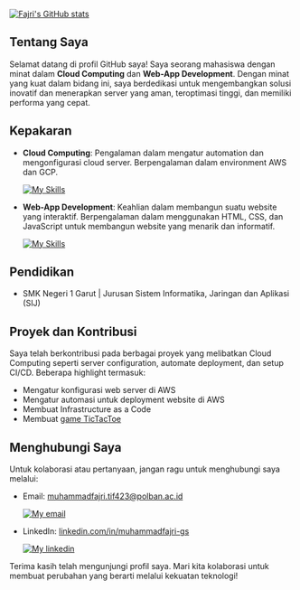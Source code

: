[![Fajri's GitHub stats](https://github-readme-stats.vercel.app/api?username=muhammadfajri-tif&show_icons=true&theme=synthwave)](https://github.com/muhammadfajri-tif)

## Tentang Saya

Selamat datang di profil GitHub saya! Saya seorang mahasiswa dengan minat dalam **Cloud Computing** dan **Web-App Development**. Dengan minat yang kuat dalam bidang ini, saya berdedikasi untuk mengembangkan solusi inovatif dan menerapkan server yang aman, teroptimasi tinggi, dan memiliki performa yang cepat.

## Kepakaran

- **Cloud Computing**: Pengalaman dalam mengatur automation dan mengonfigurasi cloud server. Berpengalaman dalam environment AWS dan GCP.

  [![My Skills](https://skillicons.dev/icons?i=aws,gcp,linux,bash,docker,github,githubactions)](https://muhammadfajri-tif.github.io/)

- **Web-App Development**: Keahlian dalam membangun suatu website yang interaktif. Berpengalaman dalam menggunakan HTML, CSS, dan JavaScript untuk membangun website yang menarik dan informatif.

  [![My Skills](https://skillicons.dev/icons?i=c,java,nodejs,typescript,javascript)](https://muhammadfajri-tif.github.io/)

## Pendidikan

- SMK Negeri 1 Garut | Jurusan Sistem Informatika, Jaringan dan Aplikasi (SIJ)

## Proyek dan Kontribusi

Saya telah berkontribusi pada berbagai proyek yang melibatkan Cloud Computing seperti server configuration, automate deployment, dan setup CI/CD. Beberapa highlight termasuk:

- Mengatur konfigurasi web server di AWS
- Mengatur automasi untuk deployment website di AWS
- Membuat Infrastructure as a Code
- Membuat [game TicTacToe](https://github.com/muhammadfajri-tif/tubes-03-1b)

## Menghubungi Saya

Untuk kolaborasi atau pertanyaan, jangan ragu untuk menghubungi saya melalui:

- Email: [muhammadfajri.tif423@polban.ac.id](mailto:muhammadfajri.tif423@polban.ac.id)

  [![My email](https://skillicons.dev/icons?i=gmail)](mailto:muhammadfajri.tif423@polban.ac.id)

- LinkedIn: [linkedin.com/in/muhammadfajri-gs](http://linkedin.com/in/muhammadfajri-gs)

  [![My linkedin](https://skillicons.dev/icons?i=linkedin)](http://linkedin.com/in/muhammadfajri-gs)

Terima kasih telah mengunjungi profil saya. Mari kita kolaborasi untuk membuat perubahan yang berarti melalui kekuatan teknologi!

<!--
**muhammadfajri-tif/muhammadfajri-tif** is a ✨ _special_ ✨ repository because its `README.md` (this file) appears on your GitHub profile.

Here are some ideas to get you started:

- 🔭 I’m currently working on ...
- 🌱 I’m currently learning ...
- 👯 I’m looking to collaborate on ...
- 🤔 I’m looking for help with ...
- 💬 Ask me about ...
- 📫 How to reach me: ...
- 😄 Pronouns: ...
- ⚡ Fun fact: ...
-->
